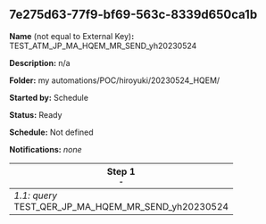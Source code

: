 ## 7e275d63-77f9-bf69-563c-8339d650ca1b

**Name** (not equal to External Key)**:** TEST_ATM_JP_MA_HQEM_MR_SEND_yh20230524

**Description:** n/a

**Folder:** my automations/POC/hiroyuki/20230524_HQEM/

**Started by:** Schedule

**Status:** Ready

**Schedule:** Not defined

**Notifications:** _none_


| Step 1<br>_<small>-</small>_ |
| --- |
| _1.1: query_<br>TEST_QER_JP_MA_HQEM_MR_SEND_yh20230524 |
